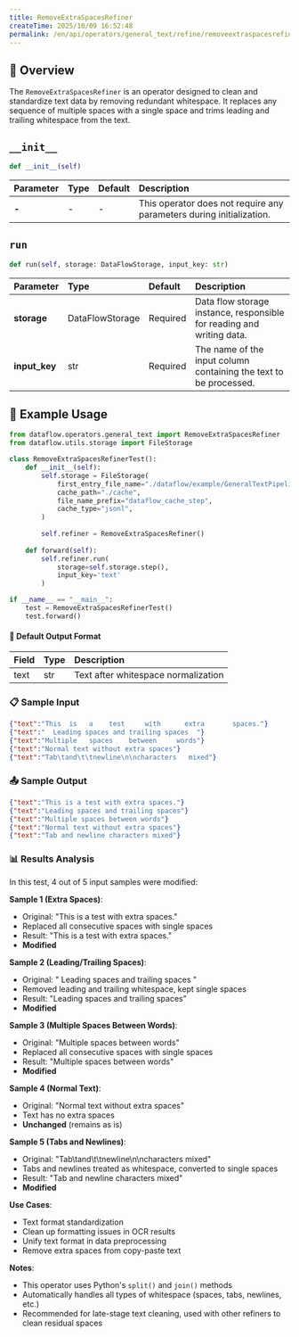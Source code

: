 ```yaml
---
title: RemoveExtraSpacesRefiner
createTime: 2025/10/09 16:52:48
permalink: /en/api/operators/general_text/refine/removeextraspacesrefiner/
---
```


## 📘 Overview

The `RemoveExtraSpacesRefiner` is an operator designed to clean and standardize text data by removing redundant whitespace. It replaces any sequence of multiple spaces with a single space and trims leading and trailing whitespace from the text.

## `__init__`

```python
def __init__(self)
```

| Parameter | Type | Default | Description |
| :--- | :--- | :--- | :--- |
| **-** | - | - | This operator does not require any parameters during initialization. |

## `run`

```python
def run(self, storage: DataFlowStorage, input_key: str)
```

| Parameter | Type | Default | Description |
| :--- | :--- | :--- | :--- |
| **storage** | DataFlowStorage | Required | Data flow storage instance, responsible for reading and writing data. |
| **input_key** | str | Required | The name of the input column containing the text to be processed. |

## 🧠 Example Usage

```python
from dataflow.operators.general_text import RemoveExtraSpacesRefiner
from dataflow.utils.storage import FileStorage

class RemoveExtraSpacesRefinerTest():
    def __init__(self):
        self.storage = FileStorage(
            first_entry_file_name="./dataflow/example/GeneralTextPipeline/remove_extra_spaces_test_input.jsonl",
            cache_path="./cache",
            file_name_prefix="dataflow_cache_step",
            cache_type="jsonl",
        )
        
        self.refiner = RemoveExtraSpacesRefiner()
        
    def forward(self):
        self.refiner.run(
            storage=self.storage.step(),
            input_key='text'
        )

if __name__ == "__main__":
    test = RemoveExtraSpacesRefinerTest()
    test.forward()
```

#### 🧾 Default Output Format

| Field | Type | Description |
| :--- | :---- | :---------- |
| text | str | Text after whitespace normalization |

### 📋 Sample Input

```json
{"text":"This  is   a    test     with      extra       spaces."}
{"text":"  Leading spaces and trailing spaces  "}
{"text":"Multiple   spaces    between     words"}
{"text":"Normal text without extra spaces"}
{"text":"Tab\tand\t\tnewline\n\ncharacters   mixed"}
```

### 📤 Sample Output

```json
{"text":"This is a test with extra spaces."}
{"text":"Leading spaces and trailing spaces"}
{"text":"Multiple spaces between words"}
{"text":"Normal text without extra spaces"}
{"text":"Tab and newline characters mixed"}
```

### 📊 Results Analysis

In this test, 4 out of 5 input samples were modified:

**Sample 1 (Extra Spaces)**:
- Original: "This  is   a    test     with      extra       spaces."
- Replaced all consecutive spaces with single spaces
- Result: "This is a test with extra spaces."
- **Modified**

**Sample 2 (Leading/Trailing Spaces)**:
- Original: "  Leading spaces and trailing spaces  "
- Removed leading and trailing whitespace, kept single spaces
- Result: "Leading spaces and trailing spaces"
- **Modified**

**Sample 3 (Multiple Spaces Between Words)**:
- Original: "Multiple   spaces    between     words"
- Replaced all consecutive spaces with single spaces
- Result: "Multiple spaces between words"
- **Modified**

**Sample 4 (Normal Text)**:
- Original: "Normal text without extra spaces"
- Text has no extra spaces
- **Unchanged** (remains as is)

**Sample 5 (Tabs and Newlines)**:
- Original: "Tab\tand\t\tnewline\n\ncharacters   mixed"
- Tabs and newlines treated as whitespace, converted to single spaces
- Result: "Tab and newline characters mixed"
- **Modified**

**Use Cases**:
- Text format standardization
- Clean up formatting issues in OCR results
- Unify text format in data preprocessing
- Remove extra spaces from copy-paste text

**Notes**:
- This operator uses Python's `split()` and `join()` methods
- Automatically handles all types of whitespace (spaces, tabs, newlines, etc.)
- Recommended for late-stage text cleaning, used with other refiners to clean residual spaces
